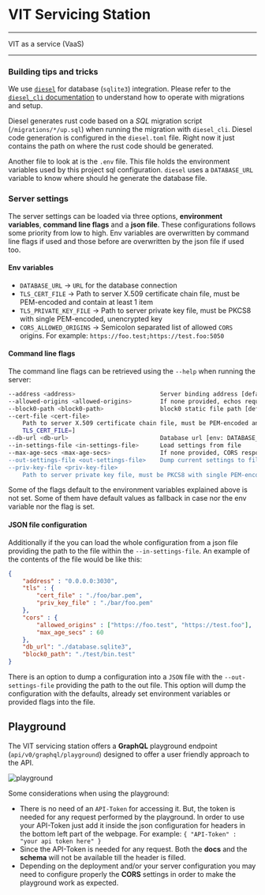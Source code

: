 # VIT Servicing Station

--------------

VIT as a service (VaaS)

--------------


### Building tips and tricks

We use [`diesel`](http://diesel.rs/) for database (`sqlite3`) integration. Please refer to the [`diesel_cli` documentation](https://docs.rs/crate/diesel_cli/) to understand how to operate with migrations and setup.

Diesel generates rust code based on a *SQL* migration script (`/migrations/*/up.sql`) when running the migration with `diesel_cli`.
Diesel code generation is configured in the `diesel.toml` file. Right now it just contains the path on where the rust code should be generated.

Another file to look at is the `.env` file. This file holds the environment variables used by this project sql configuration.
`diesel` uses a `DATABASE_URL` variable to know where should he generate the database file. 



### Server settings

The server settings can be loaded via three options, **environment variables**, **command line flags** and a **json file**.
These configurations follows some priority from low to high. 
Env variables are overwritten by command line flags if used and those before are overwritten by the json file if used too.

#### Env variables

- `DATABASE_URL` -> `URL` for the database connection
- `TLS_CERT_FILE` ->  Path to server X.509 certificate chain file, must be PEM-encoded and contain at least 1 item
- `TLS_PRIVATE_KEY_FILE` -> Path to server private key file, must be PKCS8 with single PEM-encoded, unencrypted key
- `CORS_ALLOWED_ORIGINS` -> Semicolon separated list of allowed `CORS` origins. For example: `https://foo.test;https://test.foo:5050`

#### Command line flags
The command line flags can be retrieved using the `--help` when running the server:

```bash
--address <address>                        Server binding address [default: 0.0.0.0:3030]
--allowed-origins <allowed-origins>        If none provided, echos request origin [env: CORS_ALLOWED_ORIGINS=]
--block0-path <block0-path>                block0 static file path [default: ./resources/v0/block0.bin]
--cert-file <cert-file>
    Path to server X.509 certificate chain file, must be PEM-encoded and contain at least 1 item [env:
    TLS_CERT_FILE=]
--db-url <db-url>                          Database url [env: DATABASE_URL=]  [default: ./db/database.sqlite3]
--in-settings-file <in-settings-file>      Load settings from file
--max-age-secs <max-age-secs>              If none provided, CORS responses won't be cached
--out-settings-file <out-settings-file>    Dump current settings to file
--priv-key-file <priv-key-file>
    Path to server private key file, must be PKCS8 with single PEM-encoded, unencrypted key [env: TLS_PK_FILE=]
```

Some of the flags default to the environment variables explained above is not set.
Some of them have default values as fallback in case nor the env variable nor the flag is set.

#### JSON file configuration
Additionally if the you can load the whole configuration from a json file providing the path to the file within the `--in-settings-file`.
An example of the contents of the file would be like this:
```json
{
    "address" : "0.0.0.0:3030",
    "tls" : {
        "cert_file" : "./foo/bar.pem",
        "priv_key_file" : "./bar/foo.pem"
    },
    "cors" : {
        "allowed_origins" : ["https://foo.test", "https://test.foo"],
        "max_age_secs" : 60
    },
    "db_url": "./database.sqlite3",
    "block0_path": "./test/bin.test"
}
```

There is an option to dump a configuration into a `JSON` file with the `--out-settings-file` providing the path to the out file.
This option will dump the configuration with the defaults, already set environment variables or provided flags into the file.


## Playground

The VIT servicing station offers a **GraphQL** playground endpoint (`api/v0/graphql/playground`) designed to offer a user friendly approach to the API.

![playground](https://user-images.githubusercontent.com/1133113/86589565-2da0de00-bf8e-11ea-89e3-bbd19f5c29b4.png)

Some considerations when using the playground:

* There is no need of an `API-Token` for accessing it. But, the token is needed for any request performed by the playground.
In order to use your API-Token just add it inside the json configuration for headers in the bottom left part of the webpage. For example: `{ "API-Token" : "your api token here" }`
* Since the API-Token is needed for any request. Both the **docs** and the **schema** will not be available till the header is filled.
* Depending on the deployment and/or  your server configuration you may need to configure properly the **CORS** settings in order to make the playground work as expected.